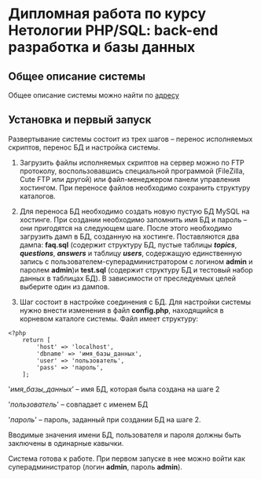 # Дипломная работа по курсу Нетологии PHP/SQL: back-end разработка и базы данных

## Общее описание системы 

Общее описание системы можно найти по  [адресу](https://docs.google.com/document/d/12e4wbRlg2Kcmn2r5GQkLy6Lk_eDqF-5PhsuCVXwZcSs/edit?usp=sharing)


## Установка и первый запуск

Развертывание системы состоит из трех шагов – перенос исполняемых скриптов, перенос БД и настройка системы.

1.	Загрузить файлы исполняемых скриптов на сервер можно по FTP протоколу, воспользовавшись специальной программой (FileZilla, Cute FTP или другой) или файл-менеджером панели управления хостингом. При переносе файлов необходимо сохранить структуру каталогов.

2.	Для переноса БД необходимо создать новую пустую БД MySQL на хостинге. При создании необходимо запомнить имя БД и пароль – они пригодятся на следующем шаге. После этого необходимо загрузить дамп в БД, созданную на хостинге. Поставляются два дампа: **faq.sql** (содержит структуру БД, пустые таблицы ***topics***, ***questions***, ***answers*** и таблицу ***users***, содержащую единственную запись с пользователем-суперадминистратором с логином **admin** и паролем **admin**)и **test.sql** (содержит структуру БД и тестовый набор данных в таблицах БД). В зависимости от преследуемых целей выберите один из дампов. 

3.	Шаг состоит в настройке соединения с БД. Для настройки системы нужно внести изменения в файл **config.php**, находящийся в корневом каталоге системы. Файл имеет структуру:

```
<?php
    return [
        'host' => 'localhost',
        'dbname' => 'имя_базы_данных',
        'user' => 'пользователь',
        'pass' => 'пароль',
    ];
```

'_имя_базы_данных_’ – имя БД, которая была создана на шаге 2

'_пользователь_' – совпадает с именем БД

'_пароль_' – пароль, заданный при создании БД на шаге 2.



Вводимые значения имени БД, пользователя и пароля должны быть заключены в одинарные кавычки.

Система готова к  работе. При первом запуске в нее можно войти как суперадминистратор (логин **admin**, пароль **admin**).
